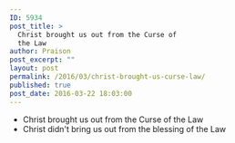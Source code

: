 ```yaml
---
ID: 5934
post_title: >
  Christ brought us out from the Curse of
  the Law
author: Praison
post_excerpt: ""
layout: post
permalink: /2016/03/christ-brought-us-curse-law/
published: true
post_date: 2016-03-22 18:03:00
---
```

<ul>
	<li>Christ brought us out from the Curse of the Law</li>
	<li>Christ didn't bring us out from the blessing of the Law</li>
</ul>